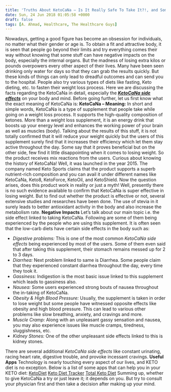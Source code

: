 ```yaml
---
title: 'Truths About KetoCaNa – Is It Really Safe To Take It?!, and Some Useful Apps'
date: Sun, 24 Jun 2018 01:05:58 +0000
draft: false
tags: [A. Ahmad, Healthcare, The Healthcare Guys]
---
```


Nowadays, getting a good figure has become an obsession for individuals, no matter what their gender or age is. To obtain a fit and attractive body, it is seen that people go beyond their limits and try everything comes their way without knowing that some stuff can have negative impacts on the body, especially the internal organs. But the madness of losing extra kilos or pounds overpowers every other aspect of their lives. Many have been seen drinking only water for days so that they can grab the results quickly. But these kinds of things can only lead to dreadful outcomes and can send you to the hospital. People also try various types of diets like fasting, Keto dieting, etc. to fasten their weight loss process. Here we are discussing the facts regarding the KetoCaNa in detail, especially the **_[KetoCaNa side effects](http://ketoaholics.com/ketocana-review/)_** on your body and mind. Before going further, let us first know what the exact meaning of KetoCaNa is: **KetoCaNa – Meaning:** In short and simple words, KetoCaNa is a type of supplement that people take while going on a weight loss process. It supports the high-quality composition of ketones. More than a weight loss supplement, it is an energy drink that boosts up your energy level and enhances the working power of your brain as well as muscles (body). Talking about the results of this stuff, it is not totally confirmed that it will reduce your weight quickly but the users of this supplement surely find that it increases their efficiency which let them stay active throughout the day. Some say that it proves beneficial but on the other side, few find it little disappointing when it comes to losing weight. So the product receives mix reactions from the users. Curious about knowing the history of KetoCaNa! Well, it was launched in the year 2015. The company named Keto Sports claims that the product supports a superb nutrient-rich composition and you can avail it under different names like KetoCaNa, Keto8, KetoForce, KetoOil, and KetoShield. Now the question arises, does this product work in reality or just a myth! Well, presently there is no such evidence available to confirm that KetoCaNa is super effective in losing weight. But to find out whether the product is effective or not, several extensive studies and researches have been done. The use of stevia in it surely leads to better antioxidant activity in the body and also increase the metabolism rate. **Negative Impacts** Let’s talk about our main topic i.e. the side effect linked to taking KetoCaNa. Following are some of them being experienced by the people who are using this supplement. It is often seen that the low-carb diets have certain side effects in the body such as:

*   _Digestive problems:_ This is one of the most common _KetoCaNa side effects_ being experienced by most of the users. Some of them even said that after taking this supplement, their stomach remains messed up for 2 to 3 days.
*   _Diarrhea:_ Next problem linked to same is Diarrhea. Some people claim that they experienced constant diarrhea throughout the day, every time they took it.
*   _Gassiness:_ Indigestion is the most basic issue linked to this supplement which leads to gassiness also.
*   _Nausea:_ Some users experienced strong bouts of nausea throughout the in-taking of KetoCaNa.
*   _Obesity & High Blood Pressure:_ Usually, the supplement is taken in order to lose weight but some people have witnessed opposite effects like obesity and high blood pressure. This can lead to various other problems like slow breathing, anxiety, and cravings and more.
*   _Muscle Cramp:_ Along with an unpleasant gassy sensation and nausea, you may also experience issues like muscle cramps, tiredness, sluggishness, etc.
*   _Kidney Stones:_ One of the other unpleasant side effects linked to this is kidney stones.

There are several additional _KetoCaNa side effects_ like constant urinating, racing heart rate, digestive trouble, and provoke incessant cravings. **Useful Apps** Technology is nearly touching every aspect of our lives, and KETO diet is no exception. Below is a list of some apps that can help you in your KETO diet: [KetoDiet](https://ketodietapp.com/) [Keto Diet Tracker](https://itunes.apple.com/ca/app/keto-diet-tracker/id1169054597?mt=8) [Total Keto Diet](https://play.google.com/store/apps/details?id=com.totalketodiet.ketodiet) Summing up, whether to give KetoCaNa a try or just leave it; it depends on you. But try to consult your physician first and then take a decision after making up your mind.
